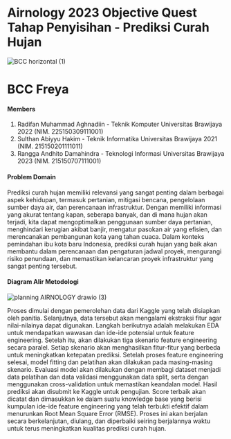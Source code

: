 # Airnology 2023 Objective Quest Tahap Penyisihan - Prediksi Curah Hujan

![BCC horizontal (1)](https://github.com/damahindra/AIRNOLOGY-23/assets/105963394/746eb8b9-515e-49cd-bb2a-9770934ac603)

# BCC Freya

#### Members
1. Radifan Muhammad Aghnadiin - Teknik Komputer Universitas Brawijaya 2022 (NIM. 225150309111001)
2. Sulthan Abiyyu Hakim - Teknik Informatika Universitas Brawijaya 2021 (NIM. 215150201111011)
3. Rangga Andhito Damahindra - Teknologi Informasi Universitas Brawijaya 2023 (NIM. 215150707111001)

#### Problem Domain
Prediksi curah hujan memiliki relevansi yang sangat penting dalam berbagai aspek kehidupan, termasuk pertanian, mitigasi bencana, pengelolaan sumber daya air, dan perencanaan infrastruktur. Dengan memiliki informasi yang akurat tentang kapan, seberapa banyak, dan di mana hujan akan terjadi, kita dapat mengoptimalkan penggunaan sumber daya pertanian, menghindari kerugian akibat banjir, mengatur pasokan air yang efisien, dan merencanakan pembangunan kota yang tahan cuaca. Dalam konteks pemindahan ibu kota baru Indonesia, prediksi curah hujan yang baik akan membantu dalam perencanaan dan pengaturan jadwal proyek, mengurangi risiko penundaan, dan memastikan kelancaran proyek infrastruktur yang sangat penting tersebut.

#### Diagram Alir Metodologi
![planning AIRNOLOGY drawio (3)](https://github.com/damahindra/AIRNOLOGY-23/assets/105963394/3407cbaf-9e2e-4aae-b66f-301907037e5b)

Proses dimulai dengan pemerolehan data dari Kaggle yang telah disiapkan oleh panitia. Selanjutnya, data tersebut akan mengalami ekstraksi fitur agar nilai-nilainya dapat digunakan. Langkah berikutnya adalah melakukan EDA untuk mendapatkan wawasan dan ide-ide potensial untuk feature engineering. Setelah itu, akan dilakukan tiga skenario feature engineering secara paralel. Setiap skenario akan menghasilkan fitur-fitur yang berbeda untuk meningkatkan ketepatan prediksi. Setelah proses feature engineering selesai, model fitting dan pelatihan akan dilakukan pada masing-masing skenario. Evaluasi model akan dilakukan dengan membagi dataset menjadi data pelatihan dan data validasi menggunakan data split, serta dengan menggunakan cross-validation untuk memastikan keandalan model. Hasil prediksi akan disubmit ke Kaggle untuk pengujian. Score terbaik akan dicatat dan dimasukkan ke dalam suatu knowledge base yang berisi kumpulan ide-ide feature engineering yang telah terbukti efektif dalam menurunkan Root Mean Square Error (RMSE). Proses ini akan berjalan secara berkelanjutan, diulang, dan diperbaiki seiring berjalannya waktu untuk terus meningkatkan kualitas prediksi curah hujan.
